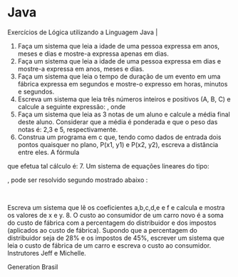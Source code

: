# Java
Exercícios de Lógica utilizando a Linguagem Java |
1. Faça um sistema que leia a idade de uma pessoa expressa em anos, meses e
dias e mostre-a expressa apenas em dias.
2. Faça um sistema que leia a idade de uma pessoa expressa em dias e mostre-a
expressa em anos, meses e dias.
3. Faça um sistema que leia o tempo de duração de um evento em uma fábrica
expressa em segundos e mostre-o expresso em horas, minutos e segundos.
4. Escreva um sistema que leia três números inteiros e positivos (A, B, C) e
calcule a seguinte expressão:
, onde 
5. Faça um sistema que leia as 3 notas de um aluno e calcule a média final deste
aluno. Considerar que a média é ponderada e que o peso das notas é: 2,3 e 5,
respectivamente.
6. Construa um programa em c que, tendo como dados de entrada dois pontos
quaisquer no plano, P(x1, y1) e P(x2, y2), escreva a distância entre eles. A fórmula

que efetua tal cálculo é:
7. Um sistema de equações lineares do tipo:

, pode ser resolvido segundo mostrado abaixo :

 

Escreva um sistema que lê os coeficientes a,b,c,d,e e f e calcula e mostra os
valores de x e y.
8. O custo ao consumidor de um carro novo é a soma do custo de fábrica com a
percentagem do distribuidor e dos impostos (aplicados ao custo de fábrica).
Supondo que a percentagem do distribuidor seja de 28% e os impostos de 45%,
escrever um sistema que leia o custo de fábrica de um carro e escreva o custo ao
consumidor.
Instrutores Jeff e Michelle.

Generation Brasil
